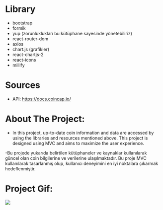 # Library
- bootstrap 
- formik
- yup (zorunluklukları bu kütüphane sayesinde yönetebiliriz)
- react-router-dom
- axios
- chart.js (grafikler)
- react-chartjs-2
- react-icons
- millify

# Sources
- API: https://docs.coincap.io/

# About The Project:
- In this project, up-to-date coin information and data are accessed by using the libraries and resources mentioned above. This project is designed using MVC and aims to maximize the user experience.

-Bu projede yukarıda belirtilen kütüphaneler ve kaynaklar kullanılarak güncel olan coin bilgilerine ve verilerine ulaşılmaktadır. Bu proje MVC kullanılarak tasarlanmış olup, kullanıcı deneyimini en iyi noktalara çıkarmak hedeflenmiştir.

# Project Gif: 
<img src="/public/Coinmania.gif" >